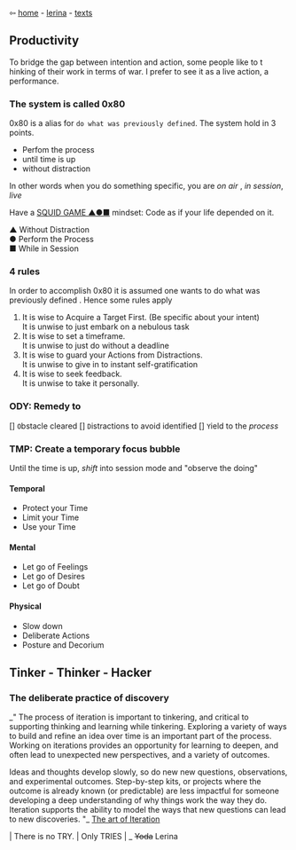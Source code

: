 ⇦ [home](../../../../index.html) - [lerina](../../index.html) - [texts](../index.html)

## Productivity
To bridge the gap between intention and action, some people like to t hinking 
of their work in terms of war. I prefer to see it as a live action, a performance.

### The system is called 0x80
0x80 is a alias for `do what was previously defined`.
The system hold in 3 points.
- Perfom the process
- until time is up
- without distraction

In other words when you do something specific, you are *on air* , *in session*, *live*  

Have a [SQUID GAME ▲●■](https://en.wikipedia.org/wiki/Squid_Game) mindset: Code as if your life depended on it.

▲ Without Distraction  
● Perform the Process  
■ While in Session  

### 4 rules
In order to accomplish 0x80 it is assumed one wants to do what was previously defined .
Hence some rules apply

1. It is wise to Acquire a Target First. (Be specific about your intent)  
It is unwise to just embark on a nebulous task
2. It is wise to set a timeframe.  
It is unwise to just do without a deadline
3. It is wise to guard your Actions from Distractions.  
It is unwise to give in to instant self-gratification
4. It is wise to seek feedback.  
It is unwise to take it personally.

### ODY: Remedy to 

[] `O`bstacle cleared
[] `D`istractions to avoid identified
[] `Y`ield to the *process*

### TMP: Create a temporary focus bubble

Until the time is up, *shift*  into session mode and "observe the doing"

#### Temporal
- Protect your Time
- Limit your Time
- Use your Time

#### Mental
- Let go of Feelings
- Let go of Desires
- Let go of Doubt

#### Physical
- Slow down
- Deliberate Actions
- Posture and Decorium
## Tinker - Thinker - Hacker

### The deliberate practice of discovery

_"
The process of iteration is important to tinkering, and critical to supporting thinking and learning while tinkering. Exploring a variety of ways to build and refine an idea over time is an important part of the process. Working on iterations provides an opportunity for learning to deepen, and often lead to unexpected new perspectives, and a variety of outcomes.

Ideas and thoughts develop slowly, so do new new questions, observations, and experimental outcomes. Step-by-step kits, or projects where the outcome is already known (or predictable) are less impactful for someone developing a deep understanding of why things work the way they do. Iteration supports the ability to model the ways that new questions can lead to new discoveries.
"_
[The art of Iteration](https://www.exploratorium.edu/tinkering/blog/2016/06/19/the-art-of-iteration)


| There is no TRY.
| Only TRIES
|         _ ~~Yoda~~ Lerina

